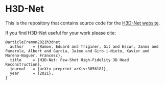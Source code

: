 # H3D-Net

This is the repository that contains source code for the [H3D-Net website](https://crisalixsa.github.io/h3d-net).

If you find H3D-Net useful for your work please cite:
```
@article{ramon2021h3dnet
  author    = {Ramon, Eduard and Triginer, Gil and Escur, Janna and Pumarola, Albert and Garcia, Jaime and Giro-i-Nieto, Xavier and Moreno-Noguer, Francesc},
  title     = {H3D-Net: Few-Shot High-Fidelity 3D Head Reconstruction},
  journal   = {arXiv preprint arXiv:3856181},
  year      = {2021},
}
```